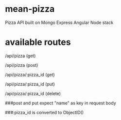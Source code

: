 mean-pizza
==========

Pizza API built on Mongo Express Angular Node stack

available routes
================

/api/pizza (get)

/api/pizza (post)

/api/pizza/:pizza_id (get)

/api/pizza/:pizza_id (put)

/api/pizza/:pizza_id (delete)


###post and put expect "name" as key in request body

###:pizza_id is converted to ObjectID()
